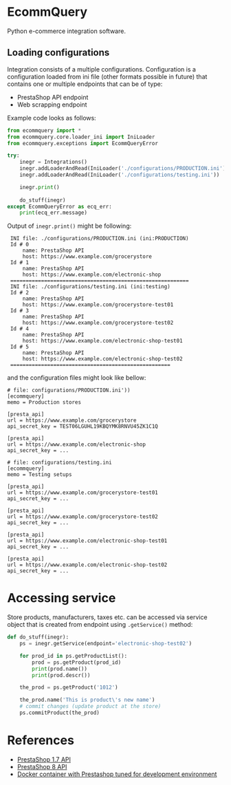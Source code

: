 # EcommQuery
Python e-commerce integration software.


## Loading configurations

Integration consists of a multiple configurations. 
Configuration is a configuration loaded from ini file (other formats possible in future) 
that contains one or multiple endpoints that can be of type: 

* PrestaShop API endpoint
* Web scrapping endpoint

Example code looks as follows: 
```python
from ecommquery import *
from ecommquery.core.loader_ini import IniLoader
from ecommquery.exceptions import EcommQueryError

try:
    inegr = Integrations()
    inegr.addLoaderAndRead(IniLoader('./configurations/PRODUCTION.ini'))
    inegr.addLoaderAndRead(IniLoader('./configurations/testing.ini'))

    inegr.print()
    
    do_stuff(inegr)
except EcommQueryError as ecq_err:
    print(ecq_err.message)
```
Output of `inegr.print()` might be following:
```
 INI file: ./configurations/PRODUCTION.ini (ini:PRODUCTION)
 Id # 0
     name: PrestaShop API
     host: https://www.example.com/grocerystore
 Id # 1
     name: PrestaShop API
     host: https://www.example.com/electronic-shop
 ==========================================================
 INI file: ./configurations/testing.ini (ini:testing)
 Id # 2
     name: PrestaShop API
     host: https://www.example.com/grocerystore-test01
 Id # 3
     name: PrestaShop API
     host: https://www.example.com/grocerystore-test02
 Id # 4
     name: PrestaShop API
     host: https://www.example.com/electronic-shop-test01
 Id # 5
     name: PrestaShop API
     host: https://www.example.com/electronic-shop-test02
 ====================================================
```
and the configuration files might look like bellow: 
```
# file: configurations/PRODUCTION.ini'))
[ecommquery]
memo = Production stores

[presta_api]
url = https://www.example.com/grocerystore
api_secret_key = TEST06LGUHL19KBQYMK8RNVU45ZK1C1Q

[presta_api]
url = https://www.example.com/electronic-shop
api_secret_key = ...

```

```
# file: configurations/testing.ini
[ecommquery]
memo = Testing setups

[presta_api]
url = https://www.example.com/grocerystore-test01
api_secret_key = ...

[presta_api]
url = https://www.example.com/grocerystore-test02
api_secret_key = ...

[presta_api]
url = https://www.example.com/electronic-shop-test01
api_secret_key = ...

[presta_api]
url = https://www.example.com/electronic-shop-test02
api_secret_key = ...
```

# Accessing service
Store products, manufacturers, taxes etc. can be accessed via 
service object that is created from endpoint using 
`.getService()` method:
```python
def do_stuff(inegr):
    ps = inegr.getService(endpoint='electronic-shop-test02')

    for prod_id in ps.getProductList():
        prod = ps.getProduct(prod_id)
        print(prod.name())
        print(prod.descr())

    the_prod = ps.getProduct('1012')

    the_prod.name('This is product\'s new name')
    # commit changes (update product at the store)
    ps.commitProduct(the_prod)
```

# References

* [PrestaShop 1.7 API](https://devdocs.prestashop-project.org/1.7/webservice/)
* [PrestaShop 8 API](https://devdocs.prestashop-project.org/8/webservice/)
* [Docker container with Prestashop tuned for development environment](https://hub.docker.com/r/200ms/prestashop_dev2)
